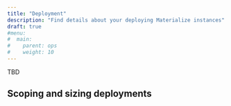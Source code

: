 ```yaml
---
title: "Deployment"
description: "Find details about your deploying Materialize instances"
draft: true
#menu:
#  main:
#    parent: ops
#    weight: 10
---
```


TBD


## Scoping and sizing deployments
